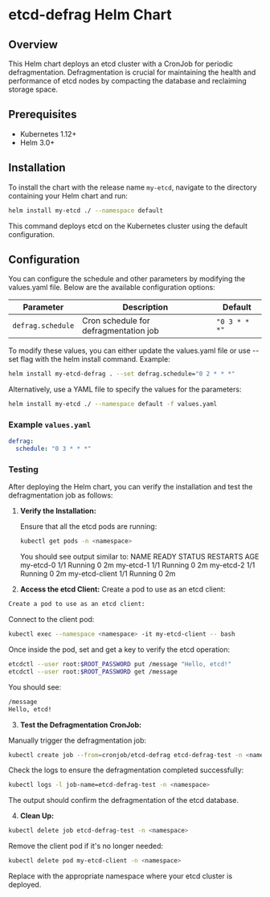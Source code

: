 # etcd-defrag Helm Chart

## Overview

This Helm chart deploys an etcd cluster with a CronJob for periodic defragmentation. Defragmentation is crucial for maintaining the health and performance of etcd nodes by compacting the database and reclaiming storage space.

## Prerequisites

- Kubernetes 1.12+
- Helm 3.0+

## Installation

To install the chart with the release name `my-etcd`, navigate to the directory containing your Helm chart and run:

```bash
helm install my-etcd ./ --namespace default
```

This command deploys etcd on the Kubernetes cluster using the default configuration.

## Configuration

You can configure the schedule and other parameters by modifying the values.yaml file. Below are the available configuration options:

| Parameter                      | Description                                        | Default                   |
|--------------------------------|----------------------------------------------------|---------------------------|
| `defrag.schedule`              | Cron schedule for defragmentation job              | `"0 3 * * *"`             |


To modify these values, you can either update the values.yaml file or use --set flag with the helm install command.
Example:

```bash
helm install my-etcd-defrag . --set defrag.schedule="0 2 * * *"
```


Alternatively, use a YAML file to specify the values for the parameters:

```bash
helm install my-etcd ./ --namespace default -f values.yaml
```

### Example `values.yaml`

```yaml
defrag:
  schedule: "0 3 * * *"
```

### Testing

After deploying the Helm chart, you can verify the installation and test the defragmentation job as follows:

1. **Verify the Installation:**

   Ensure that all the etcd pods are running:

   ```bash
   kubectl get pods -n <namespace>
   ```
   You should see output similar to:
   NAME                                READY   STATUS    RESTARTS   AGE
  my-etcd-0                           1/1     Running   0          2m
  my-etcd-1                           1/1     Running   0          2m
  my-etcd-2                           1/1     Running   0          2m
  my-etcd-client                      1/1     Running   0          2m

2. **Access the etcd Client:**
Create a pod to use as an etcd client:
```bash
Create a pod to use as an etcd client:
```

Connect to the client pod:
```bash
kubectl exec --namespace <namespace> -it my-etcd-client -- bash
```

Once inside the pod, set and get a key to verify the etcd operation:
```bash
etcdctl --user root:$ROOT_PASSWORD put /message "Hello, etcd!"
etcdctl --user root:$ROOT_PASSWORD get /message
```

You should see:
```bash
/message
Hello, etcd!
```

3. **Test the Defragmentation CronJob:**

Manually trigger the defragmentation job:
```bash
kubectl create job --from=cronjob/etcd-defrag etcd-defrag-test -n <namespace>
```

Check the logs to ensure the defragmentation completed successfully:
```bash
kubectl logs -l job-name=etcd-defrag-test -n <namespace>
```

The output should confirm the defragmentation of the etcd database.

4. **Clean Up:**
```bash
kubectl delete job etcd-defrag-test -n <namespace>
```

Remove the client pod if it's no longer needed:
```bash
kubectl delete pod my-etcd-client -n <namespace>
```

Replace <namespace> with the appropriate namespace where your etcd cluster is deployed.

